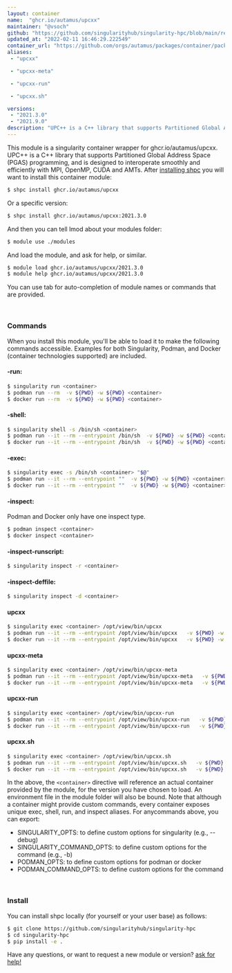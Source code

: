 ```yaml
---
layout: container
name:  "ghcr.io/autamus/upcxx"
maintainer: "@vsoch"
github: "https://github.com/singularityhub/singularity-hpc/blob/main/registry/ghcr.io/autamus/upcxx/container.yaml"
updated_at: "2022-02-11 16:46:29.222549"
container_url: "https://github.com/orgs/autamus/packages/container/package/upcxx"
aliases:
 - "upcxx"

 - "upcxx-meta"

 - "upcxx-run"

 - "upcxx.sh"

versions:
 - "2021.3.0"
 - "2021.9.0"
description: "UPC++ is a C++ library that supports Partitioned Global Address Space (PGAS) programming, and is designed to interoperate smoothly and efficiently with MPI, OpenMP, CUDA and AMTs."
---
```


This module is a singularity container wrapper for ghcr.io/autamus/upcxx.
UPC++ is a C++ library that supports Partitioned Global Address Space (PGAS) programming, and is designed to interoperate smoothly and efficiently with MPI, OpenMP, CUDA and AMTs.
After [installing shpc](#install) you will want to install this container module:

```bash
$ shpc install ghcr.io/autamus/upcxx
```

Or a specific version:

```bash
$ shpc install ghcr.io/autamus/upcxx:2021.3.0
```

And then you can tell lmod about your modules folder:

```bash
$ module use ./modules
```

And load the module, and ask for help, or similar.

```bash
$ module load ghcr.io/autamus/upcxx/2021.3.0
$ module help ghcr.io/autamus/upcxx/2021.3.0
```

You can use tab for auto-completion of module names or commands that are provided.

<br>

### Commands

When you install this module, you'll be able to load it to make the following commands accessible.
Examples for both Singularity, Podman, and Docker (container technologies supported) are included.

#### -run:

```bash
$ singularity run <container>
$ podman run --rm  -v ${PWD} -w ${PWD} <container>
$ docker run --rm  -v ${PWD} -w ${PWD} <container>
```

#### -shell:

```bash
$ singularity shell -s /bin/sh <container>
$ podman run --it --rm --entrypoint /bin/sh  -v ${PWD} -w ${PWD} <container>
$ docker run --it --rm --entrypoint /bin/sh  -v ${PWD} -w ${PWD} <container>
```

#### -exec:

```bash
$ singularity exec -s /bin/sh <container> "$@"
$ podman run --it --rm --entrypoint ""  -v ${PWD} -w ${PWD} <container> "$@"
$ docker run --it --rm --entrypoint ""  -v ${PWD} -w ${PWD} <container> "$@"
```

#### -inspect:

Podman and Docker only have one inspect type.

```bash
$ podman inspect <container>
$ docker inspect <container>
```

#### -inspect-runscript:

```bash
$ singularity inspect -r <container>
```

#### -inspect-deffile:

```bash
$ singularity inspect -d <container>
```


#### upcxx
       
```bash
$ singularity exec <container> /opt/view/bin/upcxx
$ podman run --it --rm --entrypoint /opt/view/bin/upcxx   -v ${PWD} -w ${PWD} <container> -c " $@"
$ docker run --it --rm --entrypoint /opt/view/bin/upcxx   -v ${PWD} -w ${PWD} <container> -c " $@"
```


#### upcxx-meta
       
```bash
$ singularity exec <container> /opt/view/bin/upcxx-meta
$ podman run --it --rm --entrypoint /opt/view/bin/upcxx-meta   -v ${PWD} -w ${PWD} <container> -c " $@"
$ docker run --it --rm --entrypoint /opt/view/bin/upcxx-meta   -v ${PWD} -w ${PWD} <container> -c " $@"
```


#### upcxx-run
       
```bash
$ singularity exec <container> /opt/view/bin/upcxx-run
$ podman run --it --rm --entrypoint /opt/view/bin/upcxx-run   -v ${PWD} -w ${PWD} <container> -c " $@"
$ docker run --it --rm --entrypoint /opt/view/bin/upcxx-run   -v ${PWD} -w ${PWD} <container> -c " $@"
```


#### upcxx.sh
       
```bash
$ singularity exec <container> /opt/view/bin/upcxx.sh
$ podman run --it --rm --entrypoint /opt/view/bin/upcxx.sh   -v ${PWD} -w ${PWD} <container> -c " $@"
$ docker run --it --rm --entrypoint /opt/view/bin/upcxx.sh   -v ${PWD} -w ${PWD} <container> -c " $@"
```



In the above, the `<container>` directive will reference an actual container provided
by the module, for the version you have chosen to load. An environment file in the
module folder will also be bound. Note that although a container
might provide custom commands, every container exposes unique exec, shell, run, and
inspect aliases. For anycommands above, you can export:

 - SINGULARITY_OPTS: to define custom options for singularity (e.g., --debug)
 - SINGULARITY_COMMAND_OPTS: to define custom options for the command (e.g., -b)
 - PODMAN_OPTS: to define custom options for podman or docker
 - PODMAN_COMMAND_OPTS: to define custom options for the command

<br>
  
### Install

You can install shpc locally (for yourself or your user base) as follows:

```bash
$ git clone https://github.com/singularityhub/singularity-hpc
$ cd singularity-hpc
$ pip install -e .
```

Have any questions, or want to request a new module or version? [ask for help!](https://github.com/singularityhub/singularity-hpc/issues)